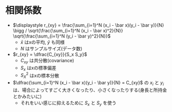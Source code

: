 # 相関係数

- $\displaystyle r_{xy} = \frac{\sum_{i=1}^N (x_i - \bar x)(y_i - \bar y)}{N} \bigg / \sqrt{\frac{\sum_{i=1}^N (x_i - \bar x)^2}{N}} \sqrt{\frac{\sum_{i=1}^N (y_i - \bar y)^2}{N}}$
  - $\bar x$ はxの平均, $\bar y$ も同様
  - $N$ はサンプルサイズ(データ数)
- $r_{xy} = \dfrac{C_{xy}}{S_x S_y}$
  - $C_{xy}$ は共分散(covariance)
  - $S_x$ はxの標準偏差
  - $S_X^2$ はxの標本分散
- $\dfrac{\sum_{i=1}^N (x_i - \bar x)(y_i - \bar y)}{N} = C_{xy}$ の $x_i$ と $y_i$ は、場合によってすごく大きくなったり、小さくなったりする(身長と所持金とかみたいに)
  - それをいい感じに抑えるために $S_x$ と $S_y$ を使う
